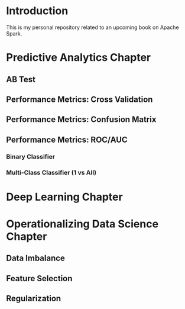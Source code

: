 # Introduction

This is my personal repository related to an upcoming book on Apache Spark.

# Predictive Analytics Chapter

## AB Test

## Performance Metrics: Cross Validation

## Performance Metrics: Confusion Matrix

## Performance Metrics: ROC/AUC

### Binary Classifier

### Multi-Class Classifier (1 vs All)

# Deep Learning Chapter


# Operationalizing Data Science Chapter

## Data Imbalance

## Feature Selection

## Regularization

